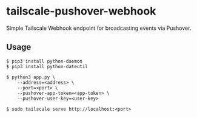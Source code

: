 # tailscale-pushover-webhook

Simple Tailscale Webhook endpoint for broadcasting events via Pushover.

## Usage

```shell
$ pip3 install python-daemon
$ pip3 install python-dateutil

$ python3 app.py \
    --address=<address> \
    --port=<port> \
    --pushover-app-token=<app-token> \
    --pushover-user-key=<user-key>

$ sudo tailscale serve http://localhost:<port>
```
